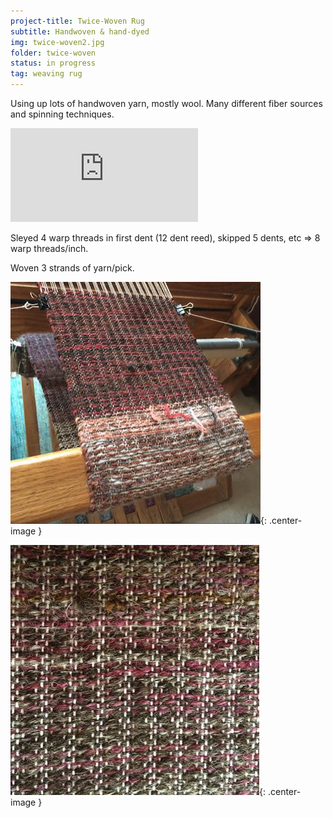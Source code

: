 ```yaml
---
project-title: Twice-Woven Rug
subtitle: Handwoven & hand-dyed
img: twice-woven2.jpg
folder: twice-woven
status: in progress
tag: weaving rug
---
```

Using up lots of handwoven yarn, mostly wool. Many different fiber sources and spinning techniques.

![Source for the draft](https://www2.cs.arizona.edu/patterns/weaving/articles/tw_3_4-07.pdf)

Sleyed 4 warp threads in first dent (12 dent reed), skipped 5 dents, etc => 8 warp threads/inch.

Woven 3 strands of yarn/pick.

![Example of weaving on the loom](/assets/img/twice-woven/twice-woven2.jpg){: .center-image }

![Another view](/assets/img/twice-woven/twice-woven1.jpg){: .center-image }
